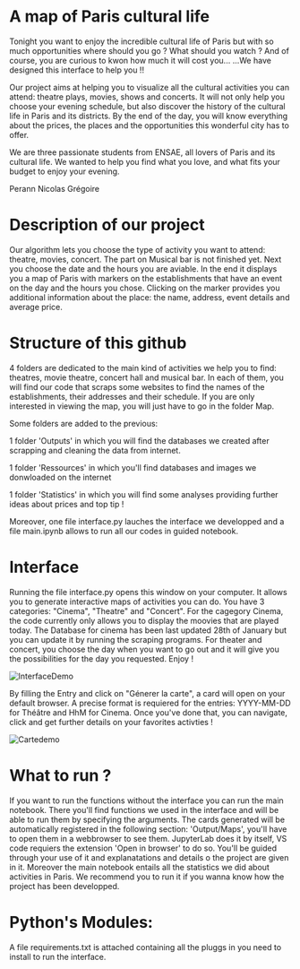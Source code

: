 # A map of Paris cultural life

Tonight you want to enjoy the incredible cultural life of Paris but with so much opportunities where should you go ? What should you watch ? And of course, you are curious to kwon how much it will cost you...
...We have designed this interface to help you !! 

Our project aims at helping you to visualize all the cultural activities you can attend: theatre plays, movies, shows and concerts. It will not only help you choose your evening schedule, but also discover the history of the cultural life in Paris and its districts. By the end of the day, you will know everything about the prices, the places and the opportunities this wonderful city has to offer. 


We are three passionate students from ENSAE, all lovers of Paris and its cultural life. We wanted to help you find what you love, and what fits your budget to enjoy your evening. 

Perann 
Nicolas
Grégoire


# Description of our project

Our algorithm lets you choose the type of activity you want to attend: theatre, movies, concert. The part on Musical bar is not finished yet.
Next you choose the date and the hours you are aviable.
In the end it displays you a map of Paris with markers on the establishments that have an event on the day and the hours you chose. Clicking on the marker provides you additional information about the place: the name, address, event details and average price. 


# Structure of this github

4 folders are dedicated to the main kind of activities we help you to find: theatres, movie theatre, concert hall and musical bar. In each of them, you will find our code that scraps some websites to find the names of the establishments, their addresses and their schedule. If you are only interested in viewing the map, you will just have to go in the folder Map.

Some folders are added to the previous:

1 folder 'Outputs' in which you will find the databases we created after scrapping and cleaning the data from internet.

1 folder 'Ressources' in which you'll find databases and images we donwloaded on the internet 

1 folder 'Statistics' in which you will find some analyses providing further ideas about prices and top tip !

Moreover, one file interface.py lauches the interface we developped and a file main.ipynb allows to run all our codes in guided notebook.

# Interface
Running the file interface.py opens this window on your computer. It allows you to generate interactive maps of activities you can do.
You have 3 categories: "Cinema", "Theatre" and "Concert". For the cagegory Cinema, the code currently only allows you to display the moovies that are played today. The Database for cinema has been last updated 28th of January but you can update it by running the scraping programs. For theater and concert, you choose the day when you want to go out and it will give you the possibilities for the day you requested. Enjoy !


![InterfaceDemo](https://github.com/Perann/Maps_cultural_life_Paris/assets/125759494/14d2dd44-4fa5-437d-b9fe-451c56f6ff67)

 By filling the Entry and click on "Génerer la carte", a card will open on your default browser. 
 A precise format is requiered for the entries: YYYY-MM-DD for Théâtre and HhM for Cinema.
Once you've done that, you can navigate, click and get further details on your favorites activties ! 

 
![Cartedemo](https://github.com/Perann/Maps_cultural_life_Paris/assets/125759494/cd8679d4-69d3-415d-b086-ddab85bc87ec)

# What to run ?

If you want to run the functions without the interface you can run the main notebook. There you'll find functions we used in the interface and will be able to run them by specifying the arguments. The cards generated will be automatically registered in the following section: 'Output/Maps', you'll have to open them in a webbrowser to see them. JupyterLab does it by itself, VS code requiers the extension 'Open in browser' to do so. You'll be guided through your use of it and explanatations and details o the project are given in it. Moreover the main notebook entails all the statistics we did about activities in Paris. We recommend you to run it if you wanna know how the project has been developped. 

# Python's Modules:

A file requirements.txt is attached containing all the pluggs in you need to install to run the interface.
